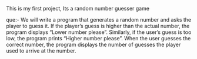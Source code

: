 This is my first project,
Its a random number guesser game

que:-
We will write a program that generates a random number and asks the player to guess
it. If the player’s guess is higher than the actual number, the program displays “Lower
number please”. Similarly, if the user’s guess is too low, the program prints “Higher
number please”.
When the user guesses the correct number, the program displays the number of
guesses the player used to arrive at the number.
